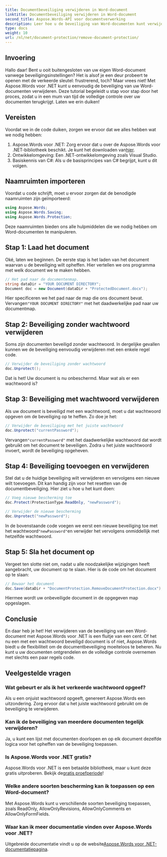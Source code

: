 ```yaml
---
title: Documentbeveiliging verwijderen in Word-document
linktitle: Documentbeveiliging verwijderen in Word-document
second_title: Aspose.Words-API voor documentverwerking
description: Leer hoe u de beveiliging van Word-documenten kunt verwijderen met Aspose.Words voor .NET. Volg onze stapsgewijze handleiding om eenvoudig de beveiliging van uw documenten op te heffen.
type: docs
weight: 10
url: /nl/net/document-protection/remove-document-protection/
---
```


## Invoering

Hallo daar! Bent u ooit buitengesloten van uw eigen Word-document vanwege beveiligingsinstellingen? Het is alsof je een deur probeert te openen met de verkeerde sleutel: frustrerend, toch? Maar vrees niet! Met Aspose.Words voor .NET kunt u eenvoudig de beveiliging van uw Word-documenten verwijderen. Deze tutorial begeleidt u stap voor stap door het proces, zodat u in een mum van tijd de volledige controle over uw documenten terugkrijgt. Laten we erin duiken!

## Vereisten

Voordat we in de code duiken, zorgen we ervoor dat we alles hebben wat we nodig hebben:

1.  Aspose.Words voor .NET: Zorg ervoor dat u over de Aspose.Words voor .NET-bibliotheek beschikt. Je kunt het downloaden van[hier](https://releases.aspose.com/words/net/).
2. Ontwikkelomgeving: Een .NET-ontwikkelomgeving zoals Visual Studio.
3. Basiskennis van C#: Als u de basisprincipes van C# begrijpt, kunt u dit volgen.

## Naamruimten importeren

Voordat u code schrijft, moet u ervoor zorgen dat de benodigde naamruimten zijn geïmporteerd:

```csharp
using Aspose.Words;
using Aspose.Words.Saving;
using Aspose.Words.Protection;
```

Deze naamruimten bieden ons alle hulpmiddelen die we nodig hebben om Word-documenten te manipuleren.

## Stap 1: Laad het document

Oké, laten we beginnen. De eerste stap is het laden van het document waarvan u de beveiliging wilt opheffen. Hier vertellen we ons programma met welk document we te maken hebben.

```csharp
// Het pad naar de documentenmap.
string dataDir = "YOUR DOCUMENT DIRECTORY";
Document doc = new Document(dataDir + "ProtectedDocument.docx");
```

 Hier specificeren we het pad naar de map die ons document bevat. Vervangen`"YOUR DOCUMENT DIRECTORY"` met het daadwerkelijke pad naar uw documentmap.

## Stap 2: Beveiliging zonder wachtwoord verwijderen

Soms zijn documenten beveiligd zonder wachtwoord. In dergelijke gevallen kunnen we de beveiliging eenvoudig verwijderen met een enkele regel code.

```csharp
// Verwijder de beveiliging zonder wachtwoord
doc.Unprotect();
```

Dat is het! Uw document is nu onbeschermd. Maar wat als er een wachtwoord is?

## Stap 3: Beveiliging met wachtwoord verwijderen

Als uw document is beveiligd met een wachtwoord, moet u dat wachtwoord opgeven om de beveiliging op te heffen. Zo doe je het:

```csharp
// Verwijder de beveiliging met het juiste wachtwoord
doc.Unprotect("currentPassword");
```

 Vervangen`"currentPassword"` met het daadwerkelijke wachtwoord dat wordt gebruikt om het document te beveiligen. Zodra u het juiste wachtwoord invoert, wordt de beveiliging opgeheven.

## Stap 4: Beveiliging toevoegen en verwijderen

Stel dat u de huidige beveiliging wilt verwijderen en vervolgens een nieuwe wilt toevoegen. Dit kan handig zijn voor het resetten van de documentbeveiliging. Hier ziet u hoe u het kunt doen:

```csharp
// Voeg nieuwe bescherming toe
doc.Protect(ProtectionType.ReadOnly, "newPassword");

// Verwijder de nieuwe bescherming
doc.Unprotect("newPassword");
```

 In de bovenstaande code voegen we eerst een nieuwe beveiliging toe met het wachtwoord`"newPassword"`en verwijder het vervolgens onmiddellijk met hetzelfde wachtwoord.

## Stap 5: Sla het document op

Vergeet ten slotte niet om, nadat u alle noodzakelijke wijzigingen heeft aangebracht, uw document op te slaan. Hier is de code om het document op te slaan:

```csharp
// Bewaar het document
doc.Save(dataDir + "DocumentProtection.RemoveDocumentProtection.docx");
```

Hiermee wordt uw onbeveiligde document in de opgegeven map opgeslagen.

## Conclusie

En daar heb je het! Het verwijderen van de beveiliging van een Word-document met Aspose.Words voor .NET is een fluitje van een cent. Of het nu een met een wachtwoord beveiligd document is of niet, Aspose.Words biedt u de flexibiliteit om de documentbeveiliging moeiteloos te beheren. Nu kunt u uw documenten ontgrendelen en de volledige controle overnemen met slechts een paar regels code.

## Veelgestelde vragen

### Wat gebeurt er als ik het verkeerde wachtwoord opgeef?

Als u een onjuist wachtwoord opgeeft, genereert Aspose.Words een uitzondering. Zorg ervoor dat u het juiste wachtwoord gebruikt om de beveiliging te verwijderen.

### Kan ik de beveiliging van meerdere documenten tegelijk verwijderen?

Ja, u kunt een lijst met documenten doorlopen en op elk document dezelfde logica voor het opheffen van de beveiliging toepassen.

### Is Aspose.Words voor .NET gratis?

 Aspose.Words voor .NET is een betaalde bibliotheek, maar u kunt deze gratis uitproberen. Bekijk de[gratis proefperiode](https://releases.aspose.com/)!

### Welke andere soorten bescherming kan ik toepassen op een Word-document?

Met Aspose.Words kunt u verschillende soorten beveiliging toepassen, zoals ReadOnly, AllowOnlyRevisions, AllowOnlyComments en AllowOnlyFormFields.

### Waar kan ik meer documentatie vinden over Aspose.Words voor .NET?

 Uitgebreide documentatie vindt u op de website[Aspose.Words voor .NET-documentatiepagina](https://reference.aspose.com/words/net/).
